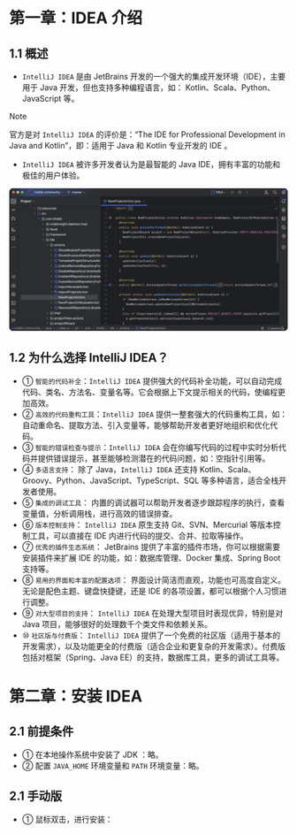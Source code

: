 # 第一章：IDEA 介绍

## 1.1 概述

* `IntelliJ IDEA` 是由 JetBrains 开发的一个强大的集成开发环境（IDE），主要用于 Java 开发，但也支持多种编程语言，如： Kotlin、Scala、Python、JavaScript 等。

> [!NOTE]
>
> 官方是对 `IntelliJ IDEA` 的评价是：“The IDE for Professional Development in Java and Kotlin”，即：适用于 Java 和 Kotlin 专业开发的 IDE 。

* `IntelliJ IDEA` 被许多开发者认为是最智能的 Java IDE，拥有丰富的功能和极佳的用户体验。

![](./assets/1.png)

## 1.2 为什么选择 IntelliJ IDEA？

* ① `智能的代码补全`：`IntelliJ IDEA` 提供强大的代码补全功能，可以自动完成代码、类名、方法名、变量名等。它会根据上下文提示相关的代码，使编程更加高效。
* ② `高效的代码重构工具`：`IntelliJ IDEA` 提供一整套强大的代码重构工具，如：自动重命名、提取方法、引入变量等，能够帮助开发者更好地组织和优化代码。
* ③ `智能的错误检查与提示`：`IntelliJ IDEA` 会在你编写代码的过程中实时分析代码并提供错误提示，甚至能够检测潜在的代码问题，如：空指针引用等。
* ④ `多语言支持`： 除了 Java，`IntelliJ IDEA` 还支持 Kotlin、Scala、Groovy、Python、JavaScript、TypeScript、SQL 等多种语言，适合全栈开发者使用。
* ⑤ `集成的调试工具`： 内置的调试器可以帮助开发者逐步跟踪程序的执行，查看变量值，分析调用栈，进行高效的错误排查。
* ⑥ `版本控制支持`： `IntelliJ IDEA` 原生支持 Git、SVN、Mercurial 等版本控制工具，可以直接在 IDE 内进行代码的提交、合并、拉取等操作。
* ⑦ `优秀的插件生态系统`： JetBrains 提供了丰富的插件市场，你可以根据需要安装插件来扩展 IDE 的功能，如：数据库管理、Docker 集成、Spring Boot 支持等。
* ⑧ `易用的界面和丰富的配置选项`： 界面设计简洁而直观，功能也可高度自定义。无论是配色主题、键盘快捷键，还是 IDE 的各项设置，都可以根据个人习惯进行调整。
* ⑨ `对大型项目的支持`： `IntelliJ IDEA` 在处理大型项目时表现优异，特别是对 Java 项目，能够很好的处理数千个类文件和依赖关系。
* ⑩ `社区版与付费版`： `IntelliJ IDEA` 提供了一个免费的社区版（适用于基本的开发需求），以及功能更全的付费版（适合企业和更复杂的开发需求）。付费版包括对框架（Spring、Java EE）的支持，数据库工具，更多的调试工具等。



# 第二章：安装 IDEA

## 2.1 前提条件

* ① 在本地操作系统中安装了 JDK ：略。
* ② 配置 `JAVA_HOME` 环境变量和 `PATH` 环境变量：略。

## 2.1 手动版

* ① 鼠标双击，进行安装：



